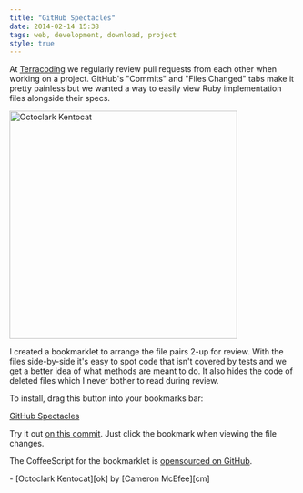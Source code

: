 ```yaml
---
title: "GitHub Spectacles"
date: 2014-02-14 15:38
tags: web, development, download, project
style: true
---
```


At [Terracoding][tc] we regularly review pull requests from each other when working on a project. GitHub's "Commits" and "Files Changed" tabs make it pretty painless but we wanted a way to easily view Ruby implementation files alongside their specs.

<img src="/posts/github-spectacles/octoclark.png" alt="Octoclark Kentocat" width="400" height="400" class="right" />

I created a bookmarklet to arrange the file pairs 2-up for review. With the files side-by-side it's easy to spot code that isn't covered by tests and we get a better idea of what methods are meant to do. It also hides the code of deleted files which I never bother to read during review.

To install, drag this button into your bookmarks bar:

<a id="bookmarklet" href="javascript:void%20function(){var%20e,t,r=function(e,t){return%20function(){return%20e.apply(t,arguments)}};e=function(){function%20e(){this.stylePairWrappers=r(this.stylePairWrappers,this),this.sorter=r(this.sorter,this);var%20e,t,i,s,a,n,l;for(this.pairClass=%22spectacles-pair%22,e=$(%22%23files%22),i=e.find(%22.file%22).sort(this.sorter),e.empty(),a=0,n=i.length;n%3Ea;a++)s=i[a],t=$(s),this.deletedFile(s)%26%26this.hideDeletedFile(s),e.append(s),l=t.prev(),l.length%26%26this.filePair(l,s)%26%26this.wrapPair(l,s);this.stylePairFiles(),this.stylePairWrappers(),$(window).resize(this.stylePairWrappers)}return%20e.prototype.deletedFile=function(e){var%20t;return%20t=$(e),t.find(%22.diff-deleted%22).length||t.find(%22.blob-code-hunk%22).text().indexOf(%22+0,0%20%40%40%22)%3E0},e.prototype.hideDeletedFile=function(e){var%20t,r;return%20r=$(e),t=r.find(%22.data%22),t.addClass(%22data%20empty%22).css(%22background-color%22,%22%23fdd%22).html(%22Deleted%20file%20not%20rendered%22)},e.prototype.sorter=function(e,t){return%20e=this.filePath(e),t=this.filePath(t),t%3Ee%3F-1:e%3Et%3F1:0},e.prototype.filePath=function(e){var%20t,r;return%20r=$(e).find(%22.file-header%22).data(%22path%22).toLowerCase(),t=r.split(/[\\\/]/),t[t.length-2]+%22/%22+t[t.length-1]},e.prototype.filePair=function(e,t){return%20e=this.filePath(e).replace(%22_spec%22,%22%22),t=this.filePath(t).replace(%22_spec%22,%22%22),e===t},e.prototype.wrapPair=function(e,t){var%20r;return%20r=$('%3Cdiv%20class=%22'+this.pairClass+'%22%20/%3E'),$(e).before(r),r.append($(e),$(t))},e.prototype.stylePairFiles=function(){return%20$(%22.%22+this.pairClass+%22%20.file%22).css({width:%2249%25%22,%22float%22:%22left%22,margin:%220%200.5%25%22}).find(%22.data%22).css({maxHeight:%22500px%22,overflow:%22auto%22})},e.prototype.stylePairWrappers=function(){var%20e;return%20e=$(%22.main-content%20.container%22).first().offset().left,$(%22.%22+this.pairClass).css({margin:%220%20-%22+e+%22px%2015px%20-%22+e+%22px%22,overflow:%22hidden%22})},e}(),t=new%20e}();">GitHub Spectacles</a>

Try it out [on this commit][com]. Just click the bookmark when viewing the file changes.

The CoffeeScript for the bookmarklet is [opensourced on GitHub][repo].

<div class="footnotes" markdown="1">
  - [Octoclark Kentocat][ok] by [Cameron McEfee][cm]
</div>

[repo]: https://github.com/samrayner/spectacles
[cm]: https://github.com/cameronmcefee
[ok]: http://octodex.github.com/octoclarkkentocat/
[tc]: http://terracoding.com
[com]: https://github.com/samrayner/sheffield-ultimate/commit/92aae555fd52db20418e387f49dceca9ff6f4fd8
